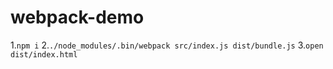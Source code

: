 # webpack-demo
1.`npm i`
2.`./node_modules/.bin/webpack src/index.js dist/bundle.js`
3.`open dist/index.html`
